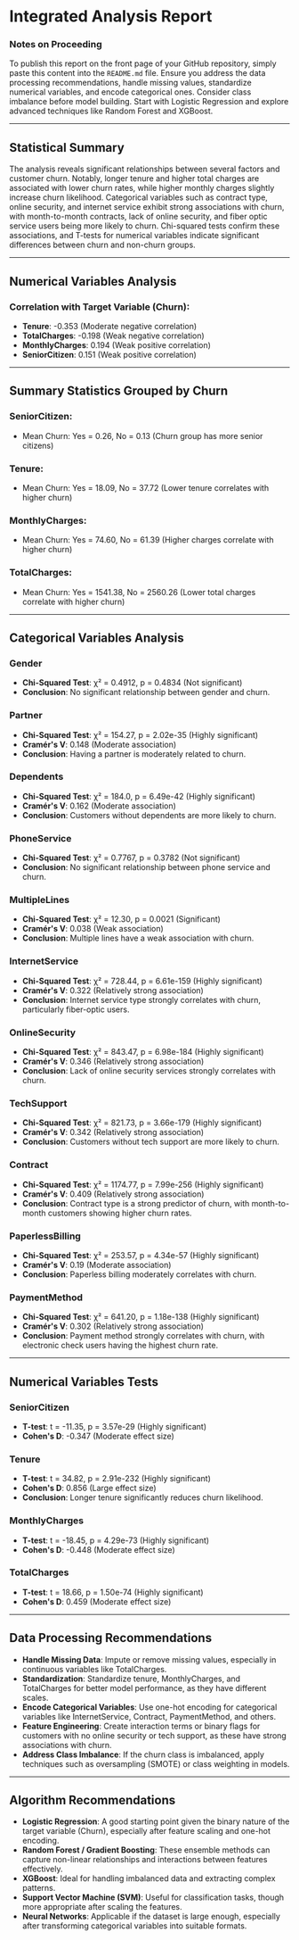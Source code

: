 # Integrated Analysis Report

### Notes on Proceeding
To publish this report on the front page of your GitHub repository, simply paste this content into the `README.md` file. Ensure you address the data processing recommendations, handle missing values, standardize numerical variables, and encode categorical ones. Consider class imbalance before model building. Start with Logistic Regression and explore advanced techniques like Random Forest and XGBoost.

---

## Statistical Summary
The analysis reveals significant relationships between several factors and customer churn. Notably, longer tenure and higher total charges are associated with lower churn rates, while higher monthly charges slightly increase churn likelihood. Categorical variables such as contract type, online security, and internet service exhibit strong associations with churn, with month-to-month contracts, lack of online security, and fiber optic service users being more likely to churn. Chi-squared tests confirm these associations, and T-tests for numerical variables indicate significant differences between churn and non-churn groups.

---

## Numerical Variables Analysis

### Correlation with Target Variable (Churn):
- **Tenure**: -0.353 (Moderate negative correlation)
- **TotalCharges**: -0.198 (Weak negative correlation)
- **MonthlyCharges**: 0.194 (Weak positive correlation)
- **SeniorCitizen**: 0.151 (Weak positive correlation)

---

## Summary Statistics Grouped by Churn

### SeniorCitizen:
- Mean Churn: Yes = 0.26, No = 0.13 (Churn group has more senior citizens)

### Tenure:
- Mean Churn: Yes = 18.09, No = 37.72 (Lower tenure correlates with higher churn)

### MonthlyCharges:
- Mean Churn: Yes = 74.60, No = 61.39 (Higher charges correlate with higher churn)

### TotalCharges:
- Mean Churn: Yes = 1541.38, No = 2560.26 (Lower total charges correlate with higher churn)

---

## Categorical Variables Analysis

### Gender
- **Chi-Squared Test**: χ² = 0.4912, p = 0.4834 (Not significant)
- **Conclusion**: No significant relationship between gender and churn.

### Partner
- **Chi-Squared Test**: χ² = 154.27, p = 2.02e-35 (Highly significant)
- **Cramér's V**: 0.148 (Moderate association)
- **Conclusion**: Having a partner is moderately related to churn.

### Dependents
- **Chi-Squared Test**: χ² = 184.0, p = 6.49e-42 (Highly significant)
- **Cramér's V**: 0.162 (Moderate association)
- **Conclusion**: Customers without dependents are more likely to churn.

### PhoneService
- **Chi-Squared Test**: χ² = 0.7767, p = 0.3782 (Not significant)
- **Conclusion**: No significant relationship between phone service and churn.

### MultipleLines
- **Chi-Squared Test**: χ² = 12.30, p = 0.0021 (Significant)
- **Cramér's V**: 0.038 (Weak association)
- **Conclusion**: Multiple lines have a weak association with churn.

### InternetService
- **Chi-Squared Test**: χ² = 728.44, p = 6.61e-159 (Highly significant)
- **Cramér's V**: 0.322 (Relatively strong association)
- **Conclusion**: Internet service type strongly correlates with churn, particularly fiber-optic users.

### OnlineSecurity
- **Chi-Squared Test**: χ² = 843.47, p = 6.98e-184 (Highly significant)
- **Cramér's V**: 0.346 (Relatively strong association)
- **Conclusion**: Lack of online security services strongly correlates with churn.

### TechSupport
- **Chi-Squared Test**: χ² = 821.73, p = 3.66e-179 (Highly significant)
- **Cramér's V**: 0.342 (Relatively strong association)
- **Conclusion**: Customers without tech support are more likely to churn.

### Contract
- **Chi-Squared Test**: χ² = 1174.77, p = 7.99e-256 (Highly significant)
- **Cramér's V**: 0.409 (Relatively strong association)
- **Conclusion**: Contract type is a strong predictor of churn, with month-to-month customers showing higher churn rates.

### PaperlessBilling
- **Chi-Squared Test**: χ² = 253.57, p = 4.34e-57 (Highly significant)
- **Cramér's V**: 0.19 (Moderate association)
- **Conclusion**: Paperless billing moderately correlates with churn.

### PaymentMethod
- **Chi-Squared Test**: χ² = 641.20, p = 1.18e-138 (Highly significant)
- **Cramér's V**: 0.302 (Relatively strong association)
- **Conclusion**: Payment method strongly correlates with churn, with electronic check users having the highest churn rate.

---

## Numerical Variables Tests

### SeniorCitizen
- **T-test**: t = -11.35, p = 3.57e-29 (Highly significant)
- **Cohen's D**: -0.347 (Moderate effect size)

### Tenure
- **T-test**: t = 34.82, p = 2.91e-232 (Highly significant)
- **Cohen's D**: 0.856 (Large effect size)
- **Conclusion**: Longer tenure significantly reduces churn likelihood.

### MonthlyCharges
- **T-test**: t = -18.45, p = 4.29e-73 (Highly significant)
- **Cohen's D**: -0.448 (Moderate effect size)

### TotalCharges
- **T-test**: t = 18.66, p = 1.50e-74 (Highly significant)
- **Cohen's D**: 0.459 (Moderate effect size)

---

## Data Processing Recommendations
- **Handle Missing Data**: Impute or remove missing values, especially in continuous variables like TotalCharges.
- **Standardization**: Standardize tenure, MonthlyCharges, and TotalCharges for better model performance, as they have different scales.
- **Encode Categorical Variables**: Use one-hot encoding for categorical variables like InternetService, Contract, PaymentMethod, and others.
- **Feature Engineering**: Create interaction terms or binary flags for customers with no online security or tech support, as these have strong associations with churn.
- **Address Class Imbalance**: If the churn class is imbalanced, apply techniques such as oversampling (SMOTE) or class weighting in models.

---

## Algorithm Recommendations
- **Logistic Regression**: A good starting point given the binary nature of the target variable (Churn), especially after feature scaling and one-hot encoding.
- **Random Forest / Gradient Boosting**: These ensemble methods can capture non-linear relationships and interactions between features effectively.
- **XGBoost**: Ideal for handling imbalanced data and extracting complex patterns.
- **Support Vector Machine (SVM)**: Useful for classification tasks, though more appropriate after scaling the features.
- **Neural Networks**: Applicable if the dataset is large enough, especially after transforming categorical variables into suitable formats.
